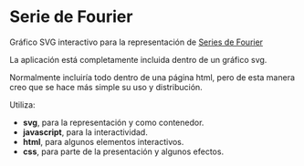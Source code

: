 # Serie de Fourier
Gráfico SVG interactivo para la representación de [Series de Fourier](https://es.wikipedia.org/wiki/Serie_de_Fourier)

La aplicación está completamente incluida dentro de un gráfico svg.

Normalmente incluiría todo dentro de una página html, pero de esta manera creo que se hace más simple su uso y distribución.


Utiliza:
- __svg__, para la representación y como contenedor.
- __javascript__,  para la interactividad.
- __html__, para algunos elementos interactivos.
- __css__, para parte de la presentación y algunos efectos.

